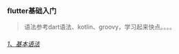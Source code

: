 ### flutter基础入门
>语法参考dart语法、kotlin、groovy，学习起来快点。。。。

###### [1、基本语法](https://github.com/sunnnydaydev/flutter_app/blob/master/1%E3%80%81%E5%9F%BA%E6%9C%AC%E6%95%B0%E6%8D%AE%E7%B1%BB%E5%9E%8B%E3%80%81String%E3%80%81%E9%9B%86%E5%90%88.md)
